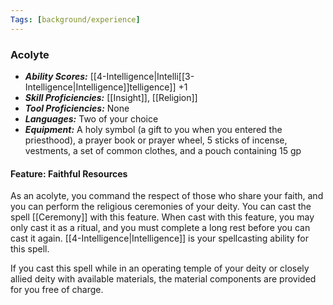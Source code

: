 ```yaml
---
Tags: [background/experience]
---
```

### Acolyte
- ***Ability Scores:*** [[4-Intelligence|Intelli[[3-Intelligence|Intelligence]]telligence]] +1
- ***Skill Proficiencies:*** [[Insight]], [[Religion]]
- ***Tool Proficiencies:*** None
- ***Languages:*** Two of your choice
- ***Equipment:*** A holy symbol (a gift to you when you entered the priesthood), a prayer book or prayer wheel, 5 sticks of incense, vestments, a set of common clothes, and a pouch containing 15 gp

#### Feature: Faithful Resources
As an acolyte, you command the respect of those who share your faith, and you can perform the religious ceremonies of your deity. You can cast the spell [[Ceremony]] with this feature. When cast with this feature, you may only cast it as a ritual, and you must complete a long rest before you can cast it again. [[4-Intelligence|Intelligence]] is your spellcasting ability for this spell.

If you cast this spell while in an operating temple of your deity or closely allied deity with available materials, the material components are provided for you free of charge.
